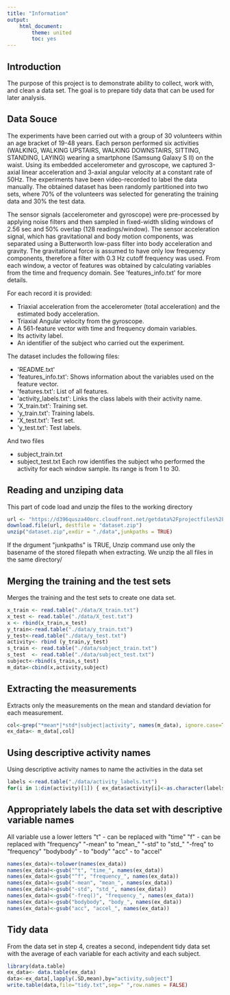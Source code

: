 ```yaml
---
title: "Information"
output: 
    html_document:
        theme: united
        toc: yes
---
```

## Introduction ##

The purpose of this project is to demonstrate ability to collect, work with, and clean a data set. The goal is to prepare tidy data that can be used for later analysis. 


## Data Souce ##

The experiments have been carried out with a group of 30 volunteers within an age bracket of 19-48 years. 
Each person performed six activities (WALKING, WALKING UPSTAIRS, WALKING DOWNSTAIRS, SITTING, STANDING, LAYING) wearing a smartphone (Samsung Galaxy S II) on the waist. Using its embedded accelerometer and gyroscope, we captured 3-axial linear acceleration and 3-axial angular velocity at a constant rate of 50Hz. The experiments have been video-recorded to label the data manually. The obtained dataset has been randomly partitioned into two sets, where 70% of the volunteers was selected for generating the training data and 30% the test data. 

The sensor signals (accelerometer and gyroscope) were pre-processed by applying noise filters and then sampled in fixed-width sliding windows of 2.56 sec and 50% overlap (128 readings/window). The sensor acceleration signal, which has gravitational and body motion components, was separated using a Butterworth low-pass filter into body acceleration and gravity. The gravitational force is assumed to have only low frequency components, therefore a filter with 0.3 Hz cutoff frequency was used. From each window, a vector of features was obtained by calculating variables from the time and frequency domain. See 'features_info.txt' for more details. 

For each record it is provided:

- Triaxial acceleration from the accelerometer (total acceleration) and the estimated body acceleration.
- Triaxial Angular velocity from the gyroscope. 
- A 561-feature vector with time and frequency domain variables. 
- Its activity label. 
- An identifier of the subject who carried out the experiment.

The dataset includes the following files:


- 'README.txt'
- 'features_info.txt': Shows information about the variables used on the feature vector.
- 'features.txt': List of all features.
- 'activity_labels.txt': Links the class labels with their activity name.
- 'X_train.txt': Training set.
- 'y_train.txt': Training labels.
- 'X_test.txt': Test set.
- 'y_test.txt': Test labels.

And two files
- subject_train.txt 
- subject_test.txt 
Each row identifies the subject who performed the activity for each window sample. Its range is from 1 to 30. 

## Reading and unziping data ##
This part of code load and unzip the files to the working directory

```r
url <- "https://d396qusza40orc.cloudfront.net/getdata%2Fprojectfiles%2FUCI%20HAR%20Dataset.zip"  # Setup URL of data
download.file(url, destfile = "dataset.zip")                                                     # loading data to the file    
unzip("dataset.zip",exdir = "./data",junkpaths = TRUE)                                           # Unzip data to the folder 
```
If the drgument "junkpaths" is TRUE, Unzip command use only the basename of the stored filepath when extracting.
We unzip the all files in the same directory/


## Merging the training and the test sets ##

Merges the training and the test sets to create one data set.

```r
x_train <- read.table("./data/X_train.txt")
x_test <- read.table("./data/X_test.txt")
x <- rbind(x_train,x_test)
y_train<-read.table("./data/y_train.txt")
y_test<-read.table("./data/y_test.txt")
activity<- rbind (y_train,y_test)
s_train <- read.table("./data/subject_train.txt")
s_test  <- read.table("./data/subject_test.txt")
subject<-rbind(s_train,s_test)
m_data<-cbind(x,activity,subject)
```

## Extracting the measurements ##


Extracts only the measurements on the mean and standard deviation for each measurement.

```r
col<-grep("*mean*|*std*|subject|activity", names(m_data), ignore.case=TRUE)
ex_data<- m_data[,col]
```

## Using descriptive activity names ##

Using descriptive activity names to name the activities in the data set
```r
labels <-read.table("./data/activity_labels.txt")
for(i in 1:dim(activity)[1]) { ex_data$activity[i]<-as.character(labels[(activity[i,1]),2]) }
```

## Appropriately labels the data set with descriptive variable names ##

All variable use a lower letters
"t" -  can be replaced with "time"
"f"  - can be replaced with "frequency"
"-mean" to "mean_"
"-std" to "std_"
"-freq" to "frequency"
"bodybody" - to "body" 
"acc" - to "accel"

```r
names(ex_data)<-tolower(names(ex_data))
names(ex_data)<-gsub("^t", "time_", names(ex_data))
names(ex_data)<-gsub("^f", "frequency_", names(ex_data))
names(ex_data)<-gsub("-mean", "mean_", names(ex_data))
names(ex_data)<-gsub("-std", "std_", names(ex_data))
names(ex_data)<-gsub("-freq()", "frequency_", names(ex_data))
names(ex_data)<-gsub("bodybody", "body_", names(ex_data))
names(ex_data)<-gsub("acc", "accel_", names(ex_data))
```
## Tidy data ##

From the data set in step 4, creates a second, independent tidy data set with the average of each variable for each activity and each subject.

```r
library(data.table)
ex_data<- data.table(ex_data)
data<-ex_data[,lapply(.SD,mean),by="activity,subject"]
write.table(data,file="tidy.txt",sep=" ",row.names = FALSE)
```
